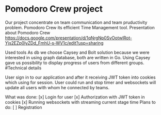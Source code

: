 Pomodoro Crew project
===============

Our project concentrate on team communication and team pruductivity problem.
Pomodoro Crew its efficient Time Management tool.
Presentation about Pomodoro Crew https://docs.google.com/presentation/d/1qNrgNp0SvOotwlRot-Yjs2EZp0lyZDd_FmhU-s-WV1c/edit?usp=sharing


Used tools
As db we choose Caysey and Bolt solution because we were interested in using graph database, both are written in Go. Using Caysey gave us possibility to display progress of users from different groups. 
#Technical details

User sign in to our application and after it receiving JWT token into cookies which using for session. User could run and stop timer and websockets will update all users with whom he connected by teams.

What was done:
[x] Login for user
[x] Authorization with JWT token in cookies
[x] Running websockets with streaming current stage time
Plans to do:
[ ] Registration
